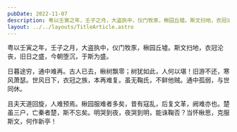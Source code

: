 ```yaml
---
pubDate: 2022-11-07
description: 粤以壬寅之年，壬子之月，大盗执中，仪门牧豕，楸园丘墟。斯文扫地，衣冠沦丧，旧日之盛，今朝堕沉，于斯为盛。
layout: ../../layouts/TitleArticle.astro
---
```


粤以壬寅之年，壬子之月，大盗执中，仪门牧豕，楸园丘墟。斯文扫地，衣冠沦丧，旧日之盛，今朝堕沉，于斯为盛。

日暮途穷，通中难再。古人已去，楸树飘零；树犹如此，人何以堪！旧游不还，寒风萧瑟。世风日下，衣冠之族，本再难复。虽无鞠氏，不鲜他贼。通中孤弱，与世同休。

且夫天道回旋，人难预焉。楸园服难者多矣，昔有寇乱，后复文革，阙难亦也。楚虽三户，亡秦者楚，斯不忘矣。明哭到夜，夜哭到明，能诛鞠否？当怀楸思，克服斯文，何作新亭！

